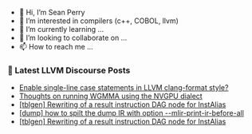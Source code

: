 - 👋 Hi, I’m Sean Perry
- 👀 I’m interested in compilers (c++, COBOL, llvm)
- 🌱 I’m currently learning ...
- 💞️ I’m looking to collaborate on ...
- 📫 How to reach me ...

<!---
s66perry/s66perry is a ✨ special ✨ repository because its `README.md` (this file) appears on your GitHub profile.
You can click the Preview link to take a look at your changes.
--->
### 📕 Latest LLVM Discourse Posts

<!-- DISCOURSE-LLVM:START -->
- [Enable single-line case statements in LLVM clang-format style?](https://discourse.llvm.org/t/enable-single-line-case-statements-in-llvm-clang-format-style/61062?page=2#post_21)
- [Thoughts on running WGMMA using the NVGPU dialect](https://discourse.llvm.org/t/thoughts-on-running-wgmma-using-the-nvgpu-dialect/88079#post_1)
- [[tblgen] Rewriting of a result instruction DAG node for InstAlias](https://discourse.llvm.org/t/tblgen-rewriting-of-a-result-instruction-dag-node-for-instalias/88076#post_9)
- [[dump] how to spilt the dump IR with option --mlir-print-ir-before-all](https://discourse.llvm.org/t/dump-how-to-spilt-the-dump-ir-with-option-mlir-print-ir-before-all/88063#post_4)
- [[tblgen] Rewriting of a result instruction DAG node for InstAlias](https://discourse.llvm.org/t/tblgen-rewriting-of-a-result-instruction-dag-node-for-instalias/88076#post_8)
<!-- DISCOURSE-LLVM:END -->
